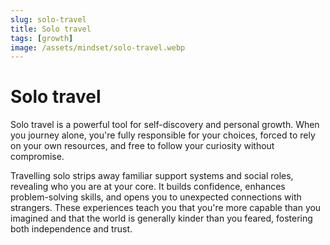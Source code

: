 ```yaml
---
slug: solo-travel
title: Solo travel
tags: [growth]
image: /assets/mindset/solo-travel.webp
---
```


# Solo travel

<!-- truncate -->

Solo travel is a powerful tool for self-discovery and personal growth. When you journey alone,
you're fully responsible for your choices, forced to rely on your own resources, and free to follow
your curiosity without compromise.

Travelling solo strips away familiar support systems and social roles, revealing who you are at your
core. It builds confidence, enhances problem-solving skills, and opens you to unexpected connections
with strangers. These experiences teach you that you're more capable than you imagined and that the
world is generally kinder than you feared, fostering both independence and trust.
